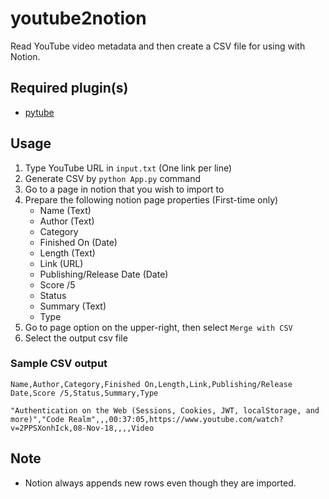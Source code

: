 # youtube2notion
Read YouTube video metadata and then create a CSV file for using with Notion.

## Required plugin(s)
- [pytube](https://github.com/pytube/pytube)

## Usage
1. Type YouTube URL in `input.txt` (One link per line)
1. Generate CSV by `python App.py` command
1. Go to a page in notion that you wish to import to
1. Prepare the following notion page properties (First-time only)
    - Name (Text)
    - Author (Text)
    - Category
    - Finished On (Date)
    - Length (Text)
    - Link (URL)
    - Publishing/Release Date (Date)
    - Score /5
    - Status
    - Summary (Text)
    - Type
3. Go to page option on the upper-right, then select `Merge with CSV`
4. Select the output csv file

### Sample CSV output
```
Name,Author,Category,Finished On,Length,Link,Publishing/Release Date,Score /5,Status,Summary,Type

"Authentication on the Web (Sessions, Cookies, JWT, localStorage, and more)","Code Realm",,,00:37:05,https://www.youtube.com/watch?v=2PPSXonhIck,08-Nov-18,,,,Video
```

## Note
- Notion always appends new rows even though they are imported.


